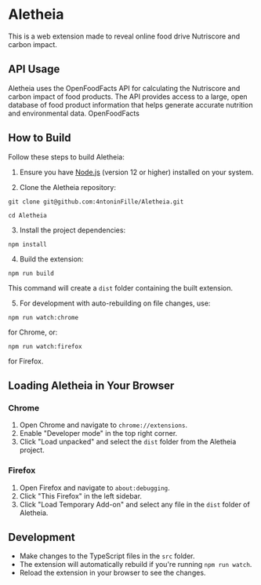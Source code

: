 # Aletheia
This is a web extension made to reveal online food drive Nutriscore and carbon impact.

## API Usage
Aletheia uses the OpenFoodFacts API for calculating the Nutriscore and carbon impact of food products. The API provides access to a large, open database of food product information that helps generate accurate nutrition and environmental data.
OpenFoodFacts

## How to Build

Follow these steps to build Aletheia:

1. Ensure you have [Node.js](https://nodejs.org/) (version 12 or higher) installed on your system.

2. Clone the Aletheia repository:
```shell
git clone git@github.com:4ntoninFille/Aletheia.git
```
```shell
cd Aletheia
```

3. Install the project dependencies:
```shell
npm install
```

4. Build the extension:
```shell
npm run build
```

This command will create a `dist` folder containing the built extension.

5. For development with auto-rebuilding on file changes, use:
```shell
npm run watch:chrome
```
for Chrome, or:
```shell
npm run watch:firefox
```
for Firefox.

## Loading Aletheia in Your Browser

### Chrome

1. Open Chrome and navigate to `chrome://extensions`.
2. Enable "Developer mode" in the top right corner.
3. Click "Load unpacked" and select the `dist` folder from the Aletheia project.

### Firefox

1. Open Firefox and navigate to `about:debugging`.
2. Click "This Firefox" in the left sidebar.
3. Click "Load Temporary Add-on" and select any file in the `dist` folder of Aletheia.

## Development

- Make changes to the TypeScript files in the `src` folder.
- The extension will automatically rebuild if you're running `npm run watch`.
- Reload the extension in your browser to see the changes.